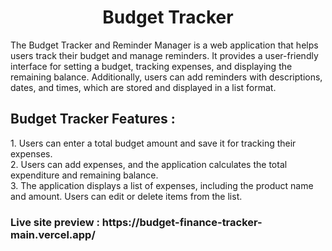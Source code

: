 <h1 align="center" > Budget Tracker </h1>

<p>The Budget Tracker and Reminder Manager is a web application that helps users track their budget and manage reminders. It provides a user-friendly interface for setting a budget, tracking expenses, and displaying the remaining balance. Additionally, users can add reminders with descriptions, dates, and times, which are stored and displayed in a list format.</p>

<h2> Budget Tracker Features : </h2>
1.  Users can enter a total budget amount and save it for tracking their expenses.<br/>
2.  Users can add expenses, and the application calculates the total expenditure and remaining balance.<br/>
3.  The application displays a list of expenses, including the product name and amount. Users can edit or delete items from the list.<br/>

<h3> Live site preview : https://budget-finance-tracker-main.vercel.app/ </h3>







 
